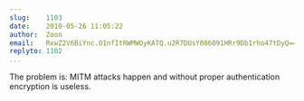 ```yaml
---
slug:    1103
date:    2010-05-26 11:05:22
author:  Zoon
email:   RxwZ2V6BiYnc.O1nfItRWMWOyKATQ.u2R7DUsY086091HRr9Db1rho47tDyQ==
replyto: 1102
...
```


The problem is: MITM attacks happen and without proper authentication
encryption is useless.
